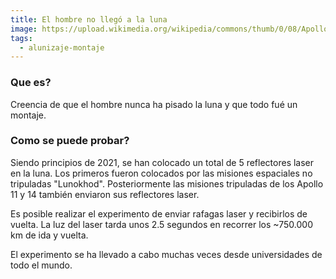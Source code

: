 ```yaml
---
title: El hombre no llegó a la luna
image: https://upload.wikimedia.org/wikipedia/commons/thumb/0/08/Apollo_11_Lunar_Laser_Ranging_Experiment.jpg/1200px-Apollo_11_Lunar_Laser_Ranging_Experiment.jpg
tags: 
  - alunizaje-montaje
---
```


### Que es?

Creencia de que el hombre nunca ha pisado la luna y que todo fué un montaje.

### Como se puede probar?

Siendo principios de 2021, se han colocado un total de 5 reflectores laser en la luna.
Los primeros fueron colocados por las misiones espaciales no tripuladas "Lunokhod".
Posteriormente las misiones tripuladas de los Apollo 11 y 14 también enviaron sus reflectores laser.

Es posible realizar el experimento de enviar rafagas laser y recibirlos de vuelta.
La luz del laser tarda unos 2.5 segundos en recorrer los ~750.000 km de ida y vuelta.

El experimento se ha llevado a cabo muchas veces desde universidades de todo el mundo.